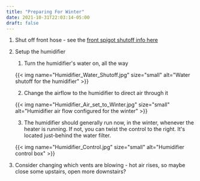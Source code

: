 ```yaml
---
title: "Preparing For Winter"
date: 2021-10-31T22:03:14-05:00
draft: false
---
```


1. Shut off front hose - see the [front spigot shutoff info here](/wiki/water_and_electricity_shutoff/)
2. Setup the humidifier
    1. Turn the humidifier's water on, all the way
    
    {{< img name="Humidifier_Water_Shutoff.jpg" size="small" alt="Water shutoff for the humidifier" >}}

    2. Change the airflow to the humidifier to direct air through it

    {{< img name="Humidifier_Air_set_to_Winter.jpg" size="small" alt="Humidifier air flow configured for the winter" >}}

    3. The humidifier should generally run now, in the winter, whenever the heater is running. If not, you can twist the control to the right. It's located just-behind the water filter.

    {{< img name="Humidifier_Control.jpg" size="small" alt="Humidifier control box" >}}

3. Consider changing which vents are blowing - hot air rises, so maybe close some upstairs, open more downstairs?
